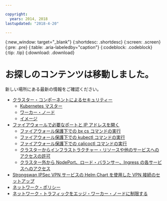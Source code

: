 ```yaml
---

copyright:
  years: 2014, 2018
lastupdated: "2018-4-20"

---
```


{:new_window: target="_blank"}
{:shortdesc: .shortdesc}
{:screen: .screen}
{:pre: .pre}
{:table: .aria-labeledby="caption"}
{:codeblock: .codeblock}
{:tip: .tip}
{:download: .download}

# お探しのコンテンツは移動しました。

新しい場所にある最新の情報をご確認ください。
 - [クラスター・コンポーネントによるセキュリティー](cs_secure.html#cluster)
   - [Kubernetes マスター](cs_secure.html#master)
   - [ワーカー・ノード](cs_secure.html#worker)
   - [イメージ](cs_secure.html#images)
 - [ファイアウォールで必要なポートと IP アドレスを開く](cs_firewall.html#firewall)
   - [ファイアウォール保護下での bx cs コマンドの実行](cs_firewall.html#firewall_bx)
   - [ファイアウォール保護下での kubectl コマンドの実行](cs_firewall.html#firewall_kubectl)
   - [ファイアウォール保護下での calicoctl コマンドの実行](cs_firewall.html#firewall_calicoctl)
   - [クラスターからインフラストラクチャー・リソースや他のサービスへのアクセスの許可](cs_firewall.html#firewall_outbound)
   - [クラスター外から NodePort、ロード・バランサー、Ingress の各サービスへのアクセス](cs_firewall.html#firewall_inbound)
 - [Strongswan IPSec VPN サービスの Helm Chart を使用した VPN 接続のセットアップ](cs_vpn.html#vpn)
 - [ネットワーク・ポリシー](cs_network_policy.html#network_policies)
 - [ネットワーク・トラフィックをエッジ・ワーカー・ノードに制限する](cs_edge.html#edge)


